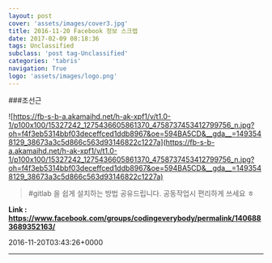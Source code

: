 ```yaml
---
layout: post
cover: 'assets/images/cover3.jpg'
title: 2016-11-20 Facebook 정보 스크랩
date: 2017-02-09 08:18:36
tags: Unclassified
subclass: 'post tag-Unclassified'
categories: 'tabris'
navigation: True
logo: 'assets/images/logo.png'
---
```


###조선근

![https://fb-s-b-a.akamaihd.net/h-ak-xpf1/v/t1.0-1/p100x100/15327242_1275436605861370_4758737453412799756_n.jpg?oh=f4f3eb5314bbf03deceffced1ddb8967&oe=594BA5CD&__gda__=1493548129_38673a3c5d866c563d93146822c1227a](https://fb-s-b-a.akamaihd.net/h-ak-xpf1/v/t1.0-1/p100x100/15327242_1275436605861370_4758737453412799756_n.jpg?oh=f4f3eb5314bbf03deceffced1ddb8967&oe=594BA5CD&__gda__=1493548129_38673a3c5d866c563d93146822c1227a)

>#gitlab 을 쉽게 설치하는 방법 공유드립니다. 공동작업시 편리하게 쓰세요 ㅎ

**Link : <https://www.facebook.com/groups/codingeverybody/permalink/1406883689352163/>**

2016-11-20T03:43:26+0000

---

